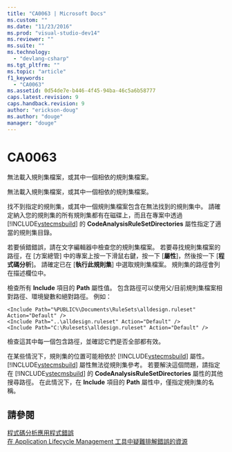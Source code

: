```yaml
---
title: "CA0063 | Microsoft Docs"
ms.custom: ""
ms.date: "11/23/2016"
ms.prod: "visual-studio-dev14"
ms.reviewer: ""
ms.suite: ""
ms.technology: 
  - "devlang-csharp"
ms.tgt_pltfrm: ""
ms.topic: "article"
f1_keywords: 
  - "CA0063"
ms.assetid: 0d54de7e-b446-4f45-94ba-46c5a6b58777
caps.latest.revision: 9
caps.handback.revision: 9
author: "erickson-doug"
ms.author: "douge"
manager: "douge"
---
```

# CA0063
無法載入規則集檔案，或其中一個相依的規則集檔案。  
  
 無法載入規則集檔案，或其中一個相依的規則集檔案。  
  
 找不到指定的規則集，或其中一個規則集檔案包含在無法找到的規則集中。  請確定納入您的規則集的所有規則集都有在磁碟上，而且在專案中透過 [!INCLUDE[vstecmsbuild](../extensibility/internals/includes/vstecmsbuild_md.md)] 的 **CodeAnalysisRuleSetDirectories** 屬性指定了適當的規則集目錄。  
  
 若要偵錯錯誤，請在文字編輯器中檢查您的規則集檔案。  若要尋找規則集檔案的路徑，在 \[方案總管\] 中的專案上按一下滑鼠右鍵，按一下 \[**屬性**\]，然後按一下 \[**程式碼分析**\]。  請確定已在 \[**執行此規則集**\] 中選取規則集檔案。  規則集的路徑會列在描述欄位中。  
  
 檢查所有 **Include** 項目的 **Path** 屬性值。  包含路徑可以使用父\/目前規則集檔案相對路徑、環境變數和絕對路徑。  例如：  
  
```  
<Include Path="%PUBLIC%\Documents\RuleSets\alldesign.ruleset" Action="Default" />  
<Include Path="..\alldesign.ruleset" Action="Default" />  
<Include Path="C:\Rulesets\alldesign.ruleset" Action="Default" />  
```  
  
 檢查這其中每一個包含路徑，並確認它們是否全部都有效。  
  
 在某些情況下，規則集的位置可能相依於 [!INCLUDE[vstecmsbuild](../extensibility/internals/includes/vstecmsbuild_md.md)] 屬性。  [!INCLUDE[vstecmsbuild](../extensibility/internals/includes/vstecmsbuild_md.md)] 屬性無法從規則集參考。  若要解決這個問題，請指定在 [!INCLUDE[vstecmsbuild](../extensibility/internals/includes/vstecmsbuild_md.md)] 的 **CodeAnalysisRuleSetDirectories** 屬性的其他搜尋路徑。  在此情況下，在 **Include** 項目的 **Path** 屬性中，僅指定規則集的名稱。  
  
## 請參閱  
 [程式碼分析應用程式錯誤](../code-quality/code-analysis-application-errors.md)   
 [在 Application Lifecycle Management 工具中疑難排解錯誤的資源](../Topic/Resources%20for%20Troubleshooting%20Errors%20in%20Application%20Lifecycle%20Management%20Tools.md)